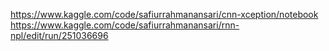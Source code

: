 https://www.kaggle.com/code/safiurrahmanansari/cnn-xception/notebook \
https://www.kaggle.com/code/safiurrahmanansari/rnn-npl/edit/run/251036696

